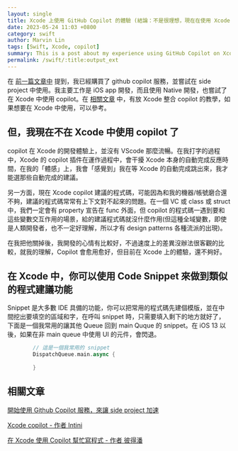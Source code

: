 ```yaml
---
layout: single
title: Xcode 上使用 GitHub Copilot 的體驗 (結論：不是很理想，現在在使用 Xcode 時候都是關掉 copilot 的)
date: 2023-05-24 11:03 +0800
category: swift
author: Marvin Lin
tags: [Swift, Xcode, copilot]
summary: This is a post about my experience using GitHub Copilot on Xcode. Conclusion - not very good, I turn it off when I use Xcode.
permalink: /swift/:title:output_ext
---
```


在 [前一篇文章中](https://moonandeye.github.io/programming/start-using-copilot.html) 提到，我已經購買了 github copilot 服務，並嘗試在 side project 中使用。我主要工作是 iOS app 開發，而且使用 Native 開發，也嘗試了在 Xcode 中使用 copilot。在 [相關文章](#relative-article) 中，有放 Xcode 整合 copilot 的教學，如果想要在 Xcode 中使用，可以參考。

## 但，我現在不在 Xcode 中使用 copilot 了

copilot 在 Xcode 的開發體驗上，並沒有 VScode 那麼流暢。在我打字的過程中，Xcode 的 copilot 插件在運作過程中，會干擾 Xcode 本身的自動完成反應時間，在我的「體感」上，我會「感覺到」我在等 Xcode 的自動完成跳出來，我才能選那些自動完成的建議。

另一方面，現在 Xcode copilot 建議的程式碼，可能因為和我的機器/帳號磨合還不夠，建議的程式碼常常有上下文對不起來的問題。在一個 VC 或 class 或 struct 中，我們一定會有 property 宣告在 func 外面，但 copilot 的程式碼一遇到要和這些變數交互作用的場景，給的建議程式碼就沒什麼作用(但這種全域變數，即使是人類開發者，也不一定好理解，所以才有 design patterns 各種流派的出現)。

在我把他關掉後，我開發的心情有比較好，不過速度上的差異沒辦法很客觀的比較，就我的理解，Copilot 會愈用愈好，但目前在 Xcode 上的體驗，還不夠好。

## 在 Xcode 中，你可以使用 Code Snippet 來做到類似的程式建議功能

Snippet 是大多數 IDE 具備的功能，你可以把常用的程式碼先建個模版，並在中間挖出要填空的區域和字，在呼叫 snippet 時，只需要填入剩下的地方就好了，下面是一個我常用的讓其他 Queue 回到 main Quque 的 snippet。在 iOS 13 以後，如果在非 main queue 中使用 UI 的元件，會閃退。

```swift
        // 這是一個我常用的 snippet
        DispatchQueue.main.async {
            
        }
```

## <a name="relative-article">相關文章

[開始使用 Github Copilot 服務，來讓 side project 加速](https://moonandeye.github.io/programming/start-using-copilot.html)

[Xcode copilot - 作者 Intini](https://github.com/intitni/CopilotForXcode)

[在 Xcode 使用 Copilot 幫忙寫程式 - 作者 彼得潘](https://medium.com/%E5%BD%BC%E5%BE%97%E6%BD%98%E7%9A%84-swift-ios-app-%E9%96%8B%E7%99%BC%E5%95%8F%E9%A1%8C%E8%A7%A3%E7%AD%94%E9%9B%86/%E5%9C%A8-xcode-%E4%BD%BF%E7%94%A8-copilot-%E5%B9%AB%E5%BF%99%E5%AF%AB%E7%A8%8B%E5%BC%8F-7e8761a206f4)